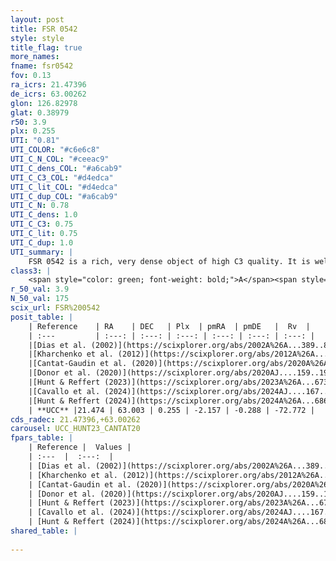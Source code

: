 ```yaml
---
layout: post
title: FSR 0542
style: style
title_flag: true
more_names: 
fname: fsr0542
fov: 0.13
ra_icrs: 21.47396
de_icrs: 63.00262
glon: 126.82978
glat: 0.38979
r50: 3.9
plx: 0.255
UTI: "0.81"
UTI_COLOR: "#c6e6c8"
UTI_C_N_COL: "#ceeac9"
UTI_C_dens_COL: "#a6cab9"
UTI_C_C3_COL: "#d4edca"
UTI_C_lit_COL: "#d4edca"
UTI_C_dup_COL: "#a6cab9"
UTI_C_N: 0.78
UTI_C_dens: 1.0
UTI_C_C3: 0.75
UTI_C_lit: 0.75
UTI_C_dup: 1.0
UTI_summary: |
    FSR 0542 is a rich, very dense object of high C3 quality. It is well-studied in the literature.
class3: |
    <span style="color: green; font-weight: bold;">A</span><span style="color: #FFC300; font-weight: bold;">B</span>
r_50_val: 3.9
N_50_val: 175
scix_url: FSR%200542
posit_table: |
    | Reference    | RA    | DEC   | Plx  | pmRA  | pmDE   |  Rv  |
    | :---         | :---: | :---: | :---: | :---: | :---: | :---: |
    |[Dias et al. (2002)](https://scixplorer.org/abs/2002A%26A...389..871D) | 21.471 | 62.995 | -- | -1.38 | -0.08 | -- |
    |[Kharchenko et al. (2012)](https://scixplorer.org/abs/2012A%26A...543A.156K) | 21.45 | 62.985 | -- | 1.22 | -2.31 | -- |
    |[Cantat-Gaudin et al. (2020)](https://scixplorer.org/abs/2020A%26A...640A...1C) | 21.485 | 63.011 | 0.271 | -2.187 | -0.203 | -- |
    |[Donor et al. (2020)](https://scixplorer.org/abs/2020AJ....159..199D) | 21.45 | 62.985 | -- | -2.09 | -0.11 | -74.0 |
    |[Hunt & Reffert (2023)](https://scixplorer.org/abs/2023A%26A...673A.114H) | 21.459 | 62.994 | 0.255 | -2.145 | -0.329 | -72.054 |
    |[Cavallo et al. (2024)](https://scixplorer.org/abs/2024AJ....167...12C) | 21.45 | 62.995 | 0.252 | -- | -- | -- |
    |[Hunt & Reffert (2024)](https://scixplorer.org/abs/2024A%26A...686A..42H) | 21.459 | 62.994 | 0.255 | -2.145 | -0.329 | -72.054 |
    | **UCC** |21.474 | 63.003 | 0.255 | -2.157 | -0.288 | -72.772 | 
cds_radec: 21.47396,+63.00262
carousel: UCC_HUNT23_CANTAT20
fpars_table: |
    | Reference |  Values |
    | :---  |  :---:  |
    | [Dias et al. (2002)](https://scixplorer.org/abs/2002A%26A...389..871D) | `E(B-V)=0.833, Dist=1934.0, Age=8.35, [Fe/H]=0.07` |
    | [Kharchenko et al. (2012)](https://scixplorer.org/abs/2012A%26A...543A.156K) | `e_bv=0.833, distance=1934, log_age=8.35` |
    | [Cantat-Gaudin et al. (2020)](https://scixplorer.org/abs/2020A%26A...640A...1C) | `AVNN=3.24, DMNN=12.87, AgeNN=8.93` |
    | [Donor et al. (2020)](https://scixplorer.org/abs/2020AJ....159..199D) | `Fe/H=-0.23` |
    | [Hunt & Reffert (2023)](https://scixplorer.org/abs/2023A%26A...673A.114H) | `AV50=3.371, diffAV50=2.753, MOD50=12.579, logAge50=7.535` |
    | [Cavallo et al. (2024)](https://scixplorer.org/abs/2024AJ....167...12C) | `AV50=4.0, dMod50=12.53, logAge50=8.35, [Fe/H]50=-0.08` |
    | [Hunt & Reffert (2024)](https://scixplorer.org/abs/2024A%26A...686A..42H) | `MassJ=1224.68` |
shared_table: |
    
---
```

